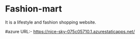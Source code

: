 # Fashion-mart
It is a lifestyle and fashion shopping website.

#azure URL:- https://nice-sky-075c05710.1.azurestaticapps.net/

